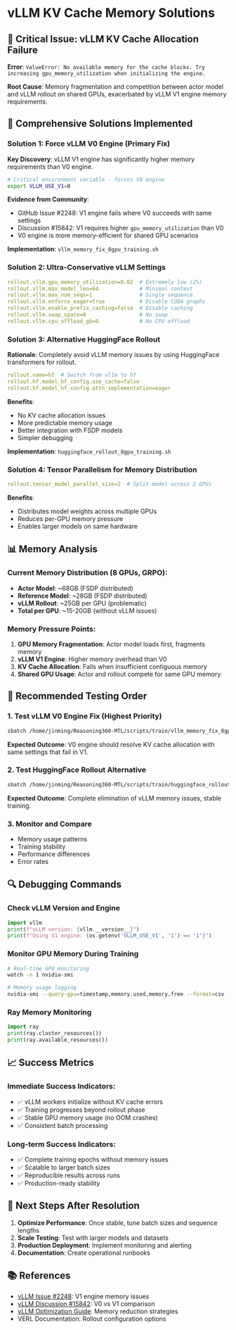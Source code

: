# vLLM KV Cache Memory Solutions

## 🚨 Critical Issue: vLLM KV Cache Allocation Failure

**Error**: `ValueError: No available memory for the cache blocks. Try increasing gpu_memory_utilization when initializing the engine.`

**Root Cause**: Memory fragmentation and competition between actor model and vLLM rollout on shared GPUs, exacerbated by vLLM V1 engine memory requirements.

## 🔧 Comprehensive Solutions Implemented

### Solution 1: Force vLLM V0 Engine (Primary Fix)

**Key Discovery**: vLLM V1 engine has significantly higher memory requirements than V0 engine.

```bash
# Critical environment variable - forces V0 engine
export VLLM_USE_V1=0
```

**Evidence from Community**:
- GitHub Issue #2248: V1 engine fails where V0 succeeds with same settings
- Discussion #15842: V1 requires higher `gpu_memory_utilization` than V0
- V0 engine is more memory-efficient for shared GPU scenarios

**Implementation**: `vllm_memory_fix_8gpu_training.sh`

### Solution 2: Ultra-Conservative vLLM Settings

```yaml
rollout.vllm.gpu_memory_utilization=0.02  # Extremely low (2%)
rollout.vllm.max_model_len=64             # Minimal context
rollout.vllm.max_num_seqs=1               # Single sequence
rollout.vllm.enforce_eager=true           # Disable CUDA graphs
rollout.vllm.enable_prefix_caching=false  # Disable caching
rollout.vllm.swap_space=0                 # No swap
rollout.vllm.cpu_offload_gb=0             # No CPU offload
```

### Solution 3: Alternative HuggingFace Rollout

**Rationale**: Completely avoid vLLM memory issues by using HuggingFace transformers for rollout.

```yaml
rollout.name=hf  # Switch from vllm to hf
rollout.hf.model_hf_config.use_cache=false
rollout.hf.model_hf_config.attn_implementation=eager
```

**Benefits**:
- No KV cache allocation issues
- More predictable memory usage
- Better integration with FSDP models
- Simpler debugging

**Implementation**: `huggingface_rollout_8gpu_training.sh`

### Solution 4: Tensor Parallelism for Memory Distribution

```yaml
rollout.tensor_model_parallel_size=2  # Split model across 2 GPUs
```

**Benefits**:
- Distributes model weights across multiple GPUs
- Reduces per-GPU memory pressure
- Enables larger models on same hardware

## 📊 Memory Analysis

### Current Memory Distribution (8 GPUs, GRPO):
- **Actor Model**: ~68GB (FSDP distributed)
- **Reference Model**: ~28GB (FSDP distributed) 
- **vLLM Rollout**: ~25GB per GPU (problematic)
- **Total per GPU**: ~15-20GB (without vLLM issues)

### Memory Pressure Points:
1. **GPU Memory Fragmentation**: Actor model loads first, fragments memory
2. **vLLM V1 Engine**: Higher memory overhead than V0
3. **KV Cache Allocation**: Fails when insufficient contiguous memory
4. **Shared GPU Usage**: Actor and rollout compete for same GPU memory

## 🎯 Recommended Testing Order

### 1. Test vLLM V0 Engine Fix (Highest Priority)
```bash
sbatch /home/jinming/Reasoning360-MTL/scripts/train/vllm_memory_fix_8gpu_training.sh
```

**Expected Outcome**: V0 engine should resolve KV cache allocation with same settings that fail in V1.

### 2. Test HuggingFace Rollout Alternative
```bash
sbatch /home/jinming/Reasoning360-MTL/scripts/train/huggingface_rollout_8gpu_training.sh
```

**Expected Outcome**: Complete elimination of vLLM memory issues, stable training.

### 3. Monitor and Compare
- Memory usage patterns
- Training stability
- Performance differences
- Error rates

## 🔍 Debugging Commands

### Check vLLM Version and Engine
```python
import vllm
print(f"vLLM version: {vllm.__version__}")
print(f"Using V1 engine: {os.getenv('VLLM_USE_V1', '1') == '1'}")
```

### Monitor GPU Memory During Training
```bash
# Real-time GPU monitoring
watch -n 1 nvidia-smi

# Memory usage logging
nvidia-smi --query-gpu=timestamp,memory.used,memory.free --format=csv -l 1 > gpu_memory.log
```

### Ray Memory Monitoring
```python
import ray
print(ray.cluster_resources())
print(ray.available_resources())
```

## 📈 Success Metrics

### Immediate Success Indicators:
- ✅ vLLM workers initialize without KV cache errors
- ✅ Training progresses beyond rollout phase
- ✅ Stable GPU memory usage (no OOM crashes)
- ✅ Consistent batch processing

### Long-term Success Indicators:
- ✅ Complete training epochs without memory issues
- ✅ Scalable to larger batch sizes
- ✅ Reproducible results across runs
- ✅ Production-ready stability

## 🚀 Next Steps After Resolution

1. **Optimize Performance**: Once stable, tune batch sizes and sequence lengths
2. **Scale Testing**: Test with larger models and datasets
3. **Production Deployment**: Implement monitoring and alerting
4. **Documentation**: Create operational runbooks

## 📚 References

- [vLLM Issue #2248](https://github.com/vllm-project/vllm/issues/2248): V1 engine memory issues
- [vLLM Discussion #15842](https://github.com/vllm-project/vllm/discussions/15842): V0 vs V1 comparison
- [vLLM Optimization Guide](https://docs.vllm.ai/en/latest/configuration/optimization.html): Memory reduction strategies
- VERL Documentation: Rollout configuration options
